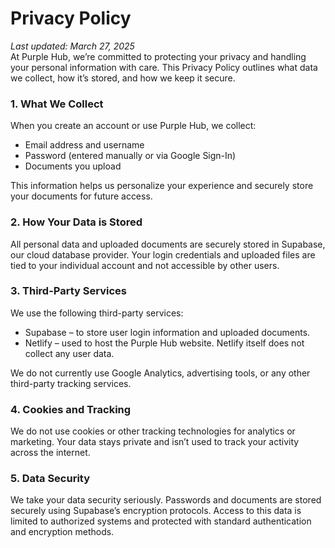 # Privacy Policy

*Last updated: March 27, 2025*  
At Purple Hub, we’re committed to protecting your privacy and handling your personal information with care. This Privacy Policy outlines what data we collect, how it’s stored, and how we keep it secure.

### 1\. What We Collect

When you create an account or use Purple Hub, we collect:

* Email address and username  
* Password (entered manually or via Google Sign-In)  
* Documents you upload

This information helps us personalize your experience and securely store your documents for future access.

### 2\. How Your Data is Stored

All personal data and uploaded documents are securely stored in Supabase, our cloud database provider. Your login credentials and uploaded files are tied to your individual account and not accessible by other users.

### 3\. Third-Party Services

We use the following third-party services:

* Supabase – to store user login information and uploaded documents.  
* Netlify – used to host the Purple Hub website. Netlify itself does not collect any user data.

We do not currently use Google Analytics, advertising tools, or any other third-party tracking services.

### 4\. Cookies and Tracking

We do not use cookies or other tracking technologies for analytics or marketing. Your data stays private and isn’t used to track your activity across the internet.

### 5\. Data Security

We take your data security seriously. Passwords and documents are stored securely using Supabase’s encryption protocols. Access to this data is limited to authorized systems and protected with standard authentication and encryption methods.  
